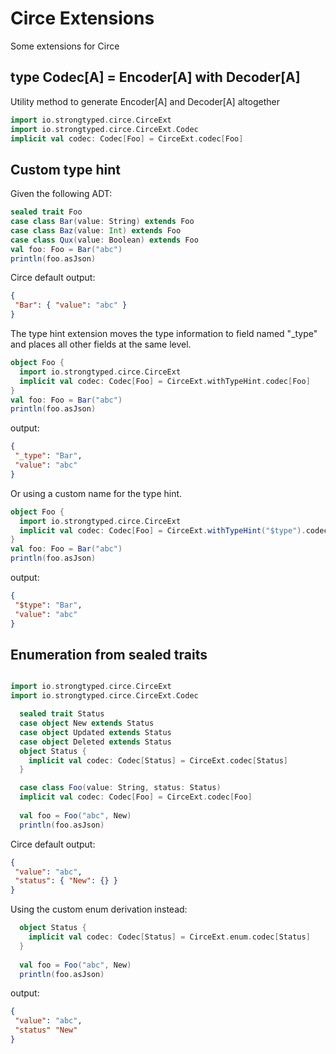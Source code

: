 # Circe Extensions

Some extensions for Circe

## type Codec[A] = Encoder[A] with Decoder[A]

Utility method to generate Encoder[A] and Decoder[A] altogether
```scala
import io.strongtyped.circe.CirceExt
import io.strongtyped.circe.CirceExt.Codec
implicit val codec: Codec[Foo] = CirceExt.codec[Foo]
```

## Custom type hint

Given the following ADT: 
```scala
sealed trait Foo
case class Bar(value: String) extends Foo
case class Baz(value: Int) extends Foo
case class Qux(value: Boolean) extends Foo
val foo: Foo = Bar("abc")
println(foo.asJson)
```    
Circe default output: 
```json
{
 "Bar": { "value": "abc" }
}
```

The type hint extension moves the type information to field named "_type" and places all other fields at the same level. 

```scala
object Foo {
  import io.strongtyped.circe.CirceExt
  implicit val codec: Codec[Foo] = CirceExt.withTypeHint.codec[Foo]
}
val foo: Foo = Bar("abc")
println(foo.asJson)
```
output: 

```json
{
 "_type": "Bar",
 "value": "abc"
}
```

Or using a custom name for the type hint.
```scala
object Foo {
  import io.strongtyped.circe.CirceExt
  implicit val codec: Codec[Foo] = CirceExt.withTypeHint("$type").codec[Foo]
}
val foo: Foo = Bar("abc")
println(foo.asJson)
```
output: 

```json
{
 "$type": "Bar",
 "value": "abc"
}
```

## Enumeration from sealed traits

```scala

import io.strongtyped.circe.CirceExt
import io.strongtyped.circe.CirceExt.Codec

  sealed trait Status
  case object New extends Status
  case object Updated extends Status
  case object Deleted extends Status
  object Status {
    implicit val codec: Codec[Status] = CirceExt.codec[Status]
  }

  case class Foo(value: String, status: Status)
  implicit val codec: Codec[Foo] = CirceExt.codec[Foo]
  
  val foo = Foo("abc", New)
  println(foo.asJson)
```    

Circe default output: 

```json
{
 "value": "abc",
 "status": { "New": {} }
}
```

Using the custom enum derivation instead:
```scala
  object Status {
    implicit val codec: Codec[Status] = CirceExt.enum.codec[Status]
  }
  
  val foo = Foo("abc", New)
  println(foo.asJson)
```  

output: 

```json
{
 "value": "abc",
 "status" "New"
}
```
